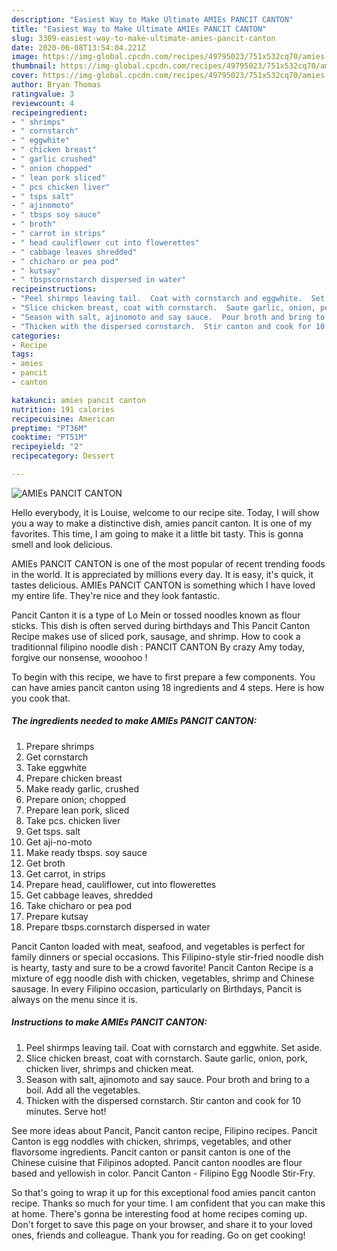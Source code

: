 ```yaml
---
description: "Easiest Way to Make Ultimate AMIEs PANCIT CANTON"
title: "Easiest Way to Make Ultimate AMIEs PANCIT CANTON"
slug: 3309-easiest-way-to-make-ultimate-amies-pancit-canton
date: 2020-06-08T13:54:04.221Z
image: https://img-global.cpcdn.com/recipes/49795023/751x532cq70/amies-pancit-canton-recipe-main-photo.jpg
thumbnail: https://img-global.cpcdn.com/recipes/49795023/751x532cq70/amies-pancit-canton-recipe-main-photo.jpg
cover: https://img-global.cpcdn.com/recipes/49795023/751x532cq70/amies-pancit-canton-recipe-main-photo.jpg
author: Bryan Thomas
ratingvalue: 3
reviewcount: 4
recipeingredient:
- " shrimps"
- " cornstarch"
- " eggwhite"
- " chicken breast"
- " garlic crushed"
- " onion chopped"
- " lean pork sliced"
- " pcs chicken liver"
- " tsps salt"
- " ajinomoto"
- " tbsps soy sauce"
- " broth"
- " carrot in strips"
- " head cauliflower cut into flowerettes"
- " cabbage leaves shredded"
- " chicharo or pea pod"
- " kutsay"
- " tbspscornstarch dispersed in water"
recipeinstructions:
- "Peel shirmps leaving tail.  Coat with cornstarch and eggwhite.  Set aside."
- "Slice chicken breast, coat with cornstarch.  Saute garlic, onion, pork, chicken liver, shrimps and chicken meat."
- "Season with salt, ajinomoto and say sauce.  Pour broth and bring to a boil.  Add all the vegetables."
- "Thicken with the dispersed cornstarch.  Stir canton and cook for 10 minutes.  Serve hot!"
categories:
- Recipe
tags:
- amies
- pancit
- canton

katakunci: amies pancit canton 
nutrition: 191 calories
recipecuisine: American
preptime: "PT36M"
cooktime: "PT51M"
recipeyield: "2"
recipecategory: Dessert

---
```



![AMIEs PANCIT CANTON](https://img-global.cpcdn.com/recipes/49795023/751x532cq70/amies-pancit-canton-recipe-main-photo.jpg)

Hello everybody, it is Louise, welcome to our recipe site. Today, I will show you a way to make a distinctive dish, amies pancit canton. It is one of my favorites. This time, I am going to make it a little bit tasty. This is gonna smell and look delicious.

AMIEs PANCIT CANTON is one of the most popular of recent trending foods in the world. It is appreciated by millions every day. It is easy, it's quick, it tastes delicious. AMIEs PANCIT CANTON is something which I have loved my entire life. They're nice and they look fantastic.

Pancit Canton it is a type of Lo Mein or tossed noodles known as flour sticks. This dish is often served during birthdays and This Pancit Canton Recipe makes use of sliced pork, sausage, and shrimp. How to cook a traditionnal filipino noodle dish : PANCIT CANTON By crazy Amy today, forgive our nonsense, wooohoo !


To begin with this recipe, we have to first prepare a few components. You can have amies pancit canton using 18 ingredients and 4 steps. Here is how you cook that.

<!--inarticleads1-->

##### The ingredients needed to make AMIEs PANCIT CANTON:

1. Prepare  shrimps
1. Get  cornstarch
1. Take  eggwhite
1. Prepare  chicken breast
1. Make ready  garlic, crushed
1. Prepare  onion; chopped
1. Prepare  lean pork, sliced
1. Take  pcs. chicken liver
1. Get  tsps. salt
1. Get  aji-no-moto
1. Make ready  tbsps. soy sauce
1. Get  broth
1. Get  carrot, in strips
1. Prepare  head, cauliflower, cut into flowerettes
1. Get  cabbage leaves, shredded
1. Take  chicharo or pea pod
1. Prepare  kutsay
1. Prepare  tbsps.cornstarch dispersed in water


Pancit Canton loaded with meat, seafood, and vegetables is perfect for family dinners or special occasions. This Filipino-style stir-fried noodle dish is hearty, tasty and sure to be a crowd favorite! Pancit Canton Recipe is a mixture of egg noodle dish with chicken, vegetables, shrimp and Chinese sausage. In every Filipino occasion, particularly on Birthdays, Pancit is always on the menu since it is. 

<!--inarticleads2-->

##### Instructions to make AMIEs PANCIT CANTON:

1. Peel shirmps leaving tail.  Coat with cornstarch and eggwhite.  Set aside.
1. Slice chicken breast, coat with cornstarch.  Saute garlic, onion, pork, chicken liver, shrimps and chicken meat.
1. Season with salt, ajinomoto and say sauce.  Pour broth and bring to a boil.  Add all the vegetables.
1. Thicken with the dispersed cornstarch.  Stir canton and cook for 10 minutes.  Serve hot!


See more ideas about Pancit, Pancit canton recipe, Filipino recipes. Pancit Canton is egg noddles with chicken, shrimps, vegetables, and other flavorsome ingredients. Pancit canton or pansit canton is one of the Chinese cuisine that Filipinos adopted. Pancit canton noodles are flour based and yellowish in color. Pancit Canton - Filipino Egg Noodle Stir-Fry. 

So that's going to wrap it up for this exceptional food amies pancit canton recipe. Thanks so much for your time. I am confident that you can make this at home. There's gonna be interesting food at home recipes coming up. Don't forget to save this page on your browser, and share it to your loved ones, friends and colleague. Thank you for reading. Go on get cooking!
